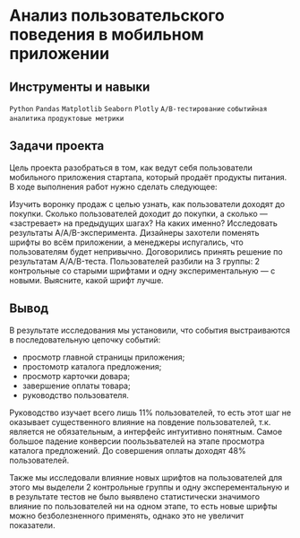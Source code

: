 # Анализ пользовательского поведения в мобильном приложении
## Инструменты и навыки
`Python` `Pandas` `Matplotlib` `Seaborn` `Plotly` `A/B-тестирование` `событийная аналитика` `продуктовые метрики` 
## Задачи проекта
Цель проекта разобраться в том, как ведут себя пользователи мобильного приложения стартапа, который продаёт продукты питания. В ходе выполнения работ нужно сделать следующее:

Изучить воронку продаж с целью узнать, как пользователи доходят до покупки. Сколько пользователей доходит до покупки, а сколько — «застревает» на предыдущих шагах? На каких именно?
Исследовать результаты A/A/B-эксперимента. Дизайнеры захотели поменять шрифты во всём приложении, а менеджеры испугались, что пользователям будет непривычно. Договорились принять решение по результатам A/A/B-теста. Пользователей разбили на 3 группы: 2 контрольные со старыми шрифтами и одну экспериментальную — с новыми. Выясните, какой шрифт лучше.

## Вывод
В результате исследования мы установили, что  события выстраиваются в последовательную цепочку событий:
- просмотр главной страницы приложения;
- простомотр каталога предложения;
- просмотр карточки довара;
- завершение оплаты товара;
- руководство пользователя.

Руководство изучает всего лишь 11% пользователей, то есть этот шаг не оказывает существенного влияние на повдение пользователей, т.к. является не обязательным, а интерфейс интуитивно понятным. Самое большое падение конверсии поользьвателей на этапе  просмотра каталога предложений. До совершения оплаты доходят 48% пользователей.

Также мы исследовали влияние новых шрифтов на пользователей для этого мы выделели 2 контрольные группы и одну эксперементальную и в результате тестов не было выявлено статистически значимого влияние по пользователей ни на одном этапе, то есть новые шрифты можно безболезненного применять, однако это не увеличит показатели. 

